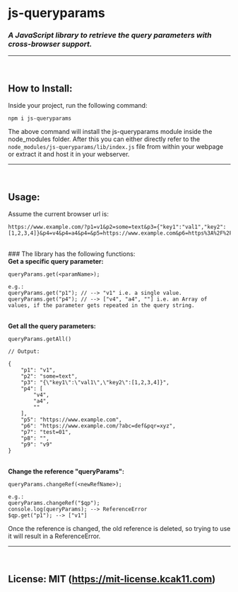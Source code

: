 # <b>js-queryparams</b>

### <i>A JavaScript library to retrieve the query parameters with cross-browser support.</i>

---
<br/>

## How to Install:
Inside your project, run the following command:
```
npm i js-queryparams
```
The above command will install the js-queryparams module inside the node_modules folder. After this you can either directly refer to the `node_modules/js-queryparams/lib/index.js` file from within your webpage or extract it and host it in your webserver.

---
<br/>

## Usage:  
Assume the current browser url is:  
```
https://www.example.com/?p1=v1&p2=some=text&p3={"key1":"val1","key2":[1,2,3,4]}&p4=v4&p4=a4&p4=&p5=https://www.example.com&p6=https%3A%2F%2Fwww.example.com%2F%3Fabc%3Ddef%26pqr%3Dxyz&p7=test=01&p8&p9=v9#somehash
```
<br/>
### The library has the following functions:
<br/>
<b>Get a specific query parameter:</b>

```
queryParams.get(<paramName>);

e.g.:
queryParams.get("p1"); // --> "v1" i.e. a single value.
queryParams.get("p4"); // --> ["v4", "a4", ""] i.e. an Array of values, if the parameter gets repeated in the query string.
```

<br/>
<b>Get all the query parameters:</b>

```
queryParams.getAll() 

// Output: 

{
    "p1": "v1",
    "p2": "some=text",
    "p3": "{\"key1\":\"val1\",\"key2\":[1,2,3,4]}",
    "p4": [
        "v4",
        "a4",
        ""
    ],
    "p5": "https://www.example.com",
    "p6": "https://www.example.com/?abc=def&pqr=xyz",
    "p7": "test=01",
    "p8": "",
    "p9": "v9"
}
```

<br/>
<b>Change the reference "queryParams":</b>

```
queryParams.changeRef(<newRefName>);

e.g.:
queryParams.changeRef("$qp");
console.log(queryParams); --> ReferenceError
$qp.get("p1"); --> ["v1"]
```
Once the reference is changed, the old reference is deleted, so trying to use it will result in a ReferenceError.

---
<br/>

## License: MIT (https://mit-license.kcak11.com)